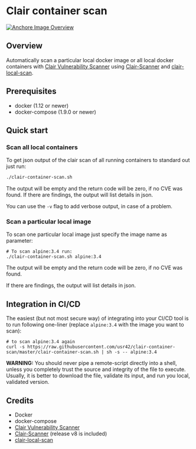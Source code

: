 # Clair container scan

[![Anchore Image Overview](https://anchore.io/service/badges/image/923800b84ee17ca944dd7b09abf304b3aee111fa80543b2b6c536352a582429f)](https://anchore.io/image/dockerhub/usr42%2Fclair-container-scan%3Alatest)

## Overview
Automatically scan a particular local docker image or all local docker containers with [Clair Vulnerability Scanner](https://github.com/coreos/clair) using [Clair-Scanner](https://github.com/arminc/clair-scanner) and [clair-local-scan](https://github.com/arminc/clair-local-scan).

## Prerequisites
* docker (1.12 or newer)
* docker-compose (1.9.0 or newer)

## Quick start
### Scan all local containers
To get json output of the clair scan of all running containers to standard out just run:
```bash
./clair-container-scan.sh
```
The output will be empty and the return code will be zero, if no CVE was found.
If there are findings, the output will list details in json.

You can use the `-v` flag to add verbose output, in case of a problem.
### Scan a particular local image
To scan one particular local image just specify the image name as parameter:
```
# To scan alpine:3.4 run:
./clair-container-scan.sh alpine:3.4
```

The output will be empty and the return code will be zero, if no CVE was found.

If there are findings, the output will list details in json.

## Integration in CI/CD

The easiest (but not most secure way) of integrating into your CI/CD tool is to run following one-liner (replace `alpine:3.4` with the image you want to scan):
```
# to scan alpine:3.4 again
curl -s https://raw.githubusercontent.com/usr42/clair-container-scan/master/clair-container-scan.sh | sh -s -- alpine:3.4
```

__WARNING:__ You should never pipe a remote-script directly into a shell, unless you completely trust the source and integrity of the file to execute. Usually, it is better to download the file, validate its input, and run you local, validated version.

## Credits
* Docker
* docker-compose
* [Clair Vulnerability Scanner](https://github.com/coreos/clair)
* [Clair-Scanner](https://github.com/arminc/clair-scanner) (release v8 is included)
* [clair-local-scan](https://github.com/arminc/clair-local-scan)
